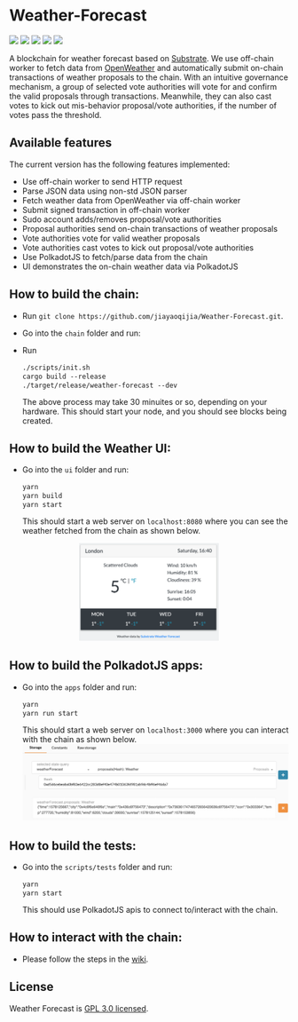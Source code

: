 # Weather-Forecast
[![](https://img.shields.io/badge/license-GPL%20v3-green.svg)](https://github.com/jiayaoqijia/Weather-Forecast/blob/master/LICENSE)
[![](https://img.shields.io/github/last-commit/jiayaoqijia/Weather-Forecast)](https://github.com/jiayaoqijia/Weather-Forecast/)
[![](https://img.shields.io/github/repo-size/jiayaoqijia/Weather-Forecast)](https://github.com/jiayaoqijia/Weather-Forecast/)
[![](https://img.shields.io/github/issues/jiayaoqijia/Weather-Forecast)](https://github.com/jiayaoqijia/Weather-Forecast/issues)
[![](https://img.shields.io/github/issues-pr/jiayaoqijia/Weather-Forecast)](https://github.com/jiayaoqijia/Weather-Forecast/pulls)

A blockchain for weather forecast based on [Substrate](https://github.com/paritytech/substrate). We use off-chain worker to fetch data from [OpenWeather](https://openweathermap.org/) and automatically submit on-chain transactions of weather proposals to the chain. With an intuitive governance mechanism, a group of selected vote authorities will vote for and confirm the valid proposals through transactions. Meanwhile, they can also cast votes to kick out mis-behavior proposal/vote authorities, if the number of votes pass the threshold. 


## Available features

The current version has the following features implemented:

* Use off-chain worker to send HTTP request
* Parse JSON data using non-std JSON parser
* Fetch weather data from OpenWeather via off-chain worker
* Submit signed transaction in off-chain worker
* Sudo account adds/removes proposal/vote authorities
* Proposal authorities send on-chain transactions of weather proposals
* Vote authorities vote for valid weather proposals
* Vote authorities cast votes to kick out proposal/vote authorities
* Use PolkadotJS to fetch/parse data from the chain
* UI demonstrates the on-chain weather data via PolkadotJS

## How to build the chain:

 * Run `git clone https://github.com/jiayaoqijia/Weather-Forecast.git`.
 * Go into the `chain` folder and run:
 * Run 

    ```
    ./scripts/init.sh
    cargo build --release
    ./target/release/weather-forecast --dev
    ```

    The above process may take 30 minuites or so, depending on your hardware. This should start your node, and you should see blocks being created.
    
## How to build the Weather UI:

* Go into the `ui` folder and run:

    ```
    yarn 
    yarn build
    yarn start
    ```

    This should start a web server on `localhost:8080` where you can see the weather fetched from the chain as shown below.
<p align="center">
  <img src="https://github.com/jiayaoqijia/Weather-Forecast/blob/master/ui/preview.png" width=50%>
</p>
    
## How to build the PolkadotJS apps:

* Go into the `apps` folder and run:

    ```
    yarn 
    yarn run start
    ```

    This should start a web server on `localhost:3000` where you can interact with the chain as shown below.
[![](https://github.com/jiayaoqijia/Weather-Forecast/blob/master/docs/figures/check_weather.png?raw=true)]()

## How to build the tests:

* Go into the `scripts/tests` folder and run:

    ```
    yarn 
    yarn start
    ```

    This should use PolkadotJS apis to connect to/interact with the chain.

## How to interact with the chain:

* Please follow the steps in the [wiki](https://github.com/jiayaoqijia/Weather-Forecast/wiki/Steps-to-interact-with-the-chain).


## License

Weather Forecast is [GPL 3.0 licensed](LICENSE).